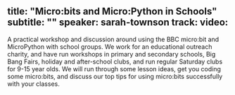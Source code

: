 title: "Micro:bits and Micro:Python in Schools"
subtitle: ""
speaker: sarah-townson
track: 
video:
---
A practical workshop and discussion around using the BBC micro:bit and MicroPython with school groups.  We work for an educational outreach charity, and have run workshops in primary and secondary schools, Big Bang Fairs, holiday and after-school clubs, and run regular Saturday clubs for 9-15 year olds.  We will run through some lesson ideas, get you coding some micro:bits, and discuss our top tips for using micro:bits successfully with your classes.